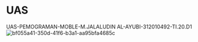 # UAS
UAS-PEMOGRAMAN-MOBLE-M.JALALUDIN AL-AYUBI-312010492-TI.20.D1
![bf055a41-350d-41f6-b3a1-aa95bfa4685c](https://github.com/ayubj/UAS/assets/121694556/ce9b57d5-6b9c-4d09-9e8e-a43798a85f61)

